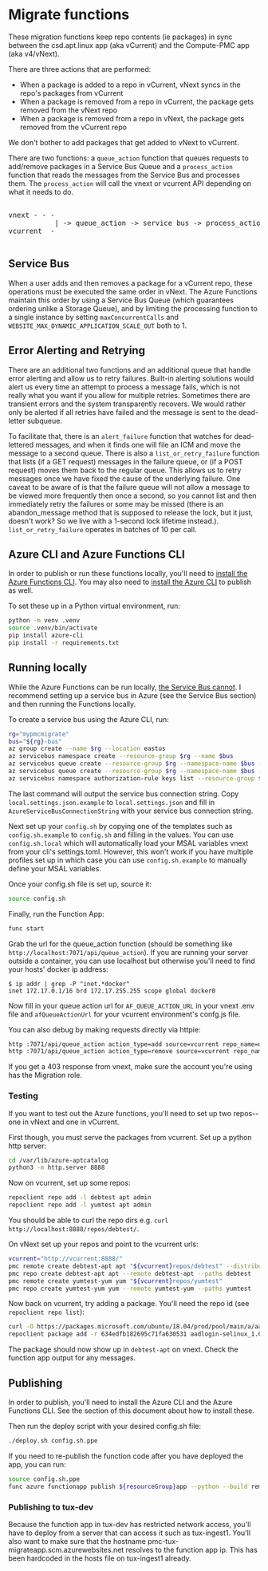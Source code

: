 # Migrate functions

These migration functions keep repo contents (ie packages) in sync between the csd.apt.linux app
(aka vCurrent) and the Compute-PMC app (aka v4/vNext).

There are three actions that are performed:

* When a package is added to a repo in vCurrent, vNext syncs in the repo's packages from vCurrent
* When a package is removed from a repo in vCurrent, the package gets removed from the vNext repo
* When a package is removed from a repo in vNext, the package gets removed from the vCurrent repo

We don't bother to add packages that get added to vNext to vCurrent.

There are two functions: a `queue_action` function that queues requests to add/remove packages in a
Service Bus Queue and a `process_action` function that reads the messages from the Service Bus and
processes them. The `process_action` will call the vnext or vcurrent API depending on what it needs
to do.

<pre>

vnext - - -
           | -> queue_action -> service bus -> process_action -> vnext/vcurrent
vcurrent  -

</pre>

## Service Bus

When a user adds and then removes a package for a vCurrent repo, these operations must be executed
the same order in vNext. The Azure Functions maintain this order by using a Service Bus Queue (which
guarantees ordering unlike a Storage Queue), and by limiting the processing function to a single
instance by setting `maxConcurrentCalls` and `WEBSITE_MAX_DYNAMIC_APPLICATION_SCALE_OUT` both to 1.

## Error Alerting and Retrying

There are an additional two functions and an additional queue that handle error alerting and
allow us to retry failures.
Built-in alerting solutions would alert us every time an attempt to process a message fails, which
is not really what you want if you allow for multiple retries.
Sometimes there are transient errors and the system transparently recovers.
We would rather only be alerted if all retries have failed and the message is sent to the
dead-letter subqueue.

To facilitate that, there is an `alert_failure` function that watches for dead-lettered messages,
and when it finds one will file an ICM and move the message to a second queue.
There is also a `list_or_retry_failure` function that lists (if a GET request) messages in the
failure queue, or (if a POST request) moves them back to the regular queue.
This allows us to retry messages once we have fixed the cause of the underlying failure.
One caveat to be aware of is that the failure queue will not allow a message to be viewed more
frequently then once a second, so you cannot list and then immediately retry the failures or some
may be missed (there is an abandon_message method that is supposed to release the lock, but it just,
doesn't work? So we live with a 1-second lock lifetime instead.).
`list_or_retry_failure` operates in batches of 10 per call.


## Azure CLI and Azure Functions CLI

In order to publish or run these functions locally, you'll need to [install the Azure Functions
CLI](https://learn.microsoft.com/en-us/azure/azure-functions/functions-run-local). You may also need
to [install the Azure CLI](https://learn.microsoft.com/en-us/cli/azure/install-azure-cli) to publish
as well.

To set these up in a Python virtual environment, run:

```bash
python -m venv .venv
source .venv/bin/activate
pip install azure-cli
pip install -r requirements.txt
```

## Running locally

While the Azure Functions can be run locally, [the Service Bus
cannot](https://github.com/Azure/azure-service-bus/issues/223). I recommend setting up a service bus
in Azure (see the Service Bus section) and then running the Functions locally.

To create a service bus using the Azure CLI, run:

```bash
rg="mypmcmigrate"
bus="${rg}-bus"
az group create --name $rg --location eastus
az servicebus namespace create --resource-group $rg --name $bus
az servicebus queue create --resource-group $rg --namespace-name $bus --name pmcmigrate --max-delivery-count 3 --lock-duration PT5M
az servicebus queue create --resource-group $rg --namespace-name $bus --name pmcmigrate-failed --max-delivery-count 300 --lock-duration PT1S
az servicebus namespace authorization-rule keys list --resource-group $rg --namespace-name $bus --name RootManageSharedAccessKey --query primaryConnectionString --output tsv
```

The last command will output the service bus connection string. Copy `local.settings.json.example`
to `local.settings.json` and fill in `AzureServiceBusConnectionString` with your service bus
connection string.

Next set up your `config.sh` by copying one of the templates such as `config.sh.example` to
`config.sh` and filling in the values.
You can use `config.sh.local` which will automatically load your MSAL variables vnext
from your cli's settings.toml.
However, this won't work if you have multiple profiles set up in which case you can use
`config.sh.example` to manually define your MSAL variables.

Once your config.sh file is set up, source it:

```bash
source config.sh
```

Finally, run the Function App:

```bash
func start
```

Grab the url for the queue\_action function (should be something like
`http://localhost:7071/api/queue_action`). If you are running your server outside a container, you
can use localhost but otherwise you'll need to find your hosts' docker ip address:

```
$ ip addr | grep -P "inet.*docker"
inet 172.17.0.1/16 brd 172.17.255.255 scope global docker0
```

Now fill in your queue action url for `AF_QUEUE_ACTION_URL` in your vnext
.env file and `afQueueActionUrl` for your vcurrent environment's confg.js file.

You can also debug by making requests directly via httpie:

```bash
http :7071/api/queue_action action_type=add source=vcurrent repo_name=debtest repo_type=apt release=bionic component=asgard packages:='[{"name": "aadlogin-selinux", "version": "1.0.016050002", "arch": "amd64"}]'
http :7071/api/queue_action action_type=remove source=vcurrent repo_name=debtest repo_type=apt release=bionic component=asgard packages:='[{"name": "aadlogin-selinux", "version": "1.0.016050002", "arch": "amd64"}]'
```

If you get a 403 response from vnext, make sure the account you're using has the Migration role.

### Testing

If you want to test out the Azure functions, you'll need to set up two repos--one in vNext and one
in vCurrent.

First though, you must serve the packages from vcurrent. Set up a python http server:

```bash
cd /var/lib/azure-aptcatalog
python3 -m http.server 8888
```

Now on vcurrent, set up some repos:

```bash
repoclient repo add -l debtest apt admin
repoclient repo add -l yumtest apt admin
```

You should be able to curl the repo dirs e.g. `curl http://localhost:8888/repos/debtest/`.

On vNext set up your repos and point to the vcurrent urls:

```bash
vcurrent="http://vcurrent:8888/"
pmc remote create debtest-apt apt "${vcurrent}repos/debtest" --distributions bionic
pmc repo create debtest-apt apt --remote debtest-apt --paths debtest
pmc remote create yumtest-yum yum "${vcurrent}repos/yumtest"
pmc repo create yumtest-yum yum --remote yumtest-yum --paths yumtest
```

Now back on vcurrent, try adding a package. You'll need the repo id (see `repoclient repo list`):

```bash
curl -O https://packages.microsoft.com/ubuntu/18.04/prod/pool/main/a/aadlogin-selinux/aadlogin-selinux_1.0.004850001_amd64.deb
repoclient package add -r 634edfb182695c71fa630531 aadlogin-selinux_1.0.004850001_amd64.deb
```

The package should now show up in `debtest-apt` on vnext. Check the function app output for any
messages.

## Publishing

In order to publish, you'll need to install the Azure CLI and the Azure Functions CLI. See the
section of this document about how to install these.

Then run the deploy script with your desired config.sh file:

```bash
./deploy.sh config.sh.ppe
```

If you need to re-publish the function code after you have deployed the app, you can run:

```bash
source config.sh.ppe
func azure functionapp publish ${resourceGroup}app --python --build remote
```

### Publishing to tux-dev

Because the function app in tux-dev has restricted network access, you'll have to deploy from a
server that can access it such as tux-ingest1. You'll also want to make sure that the hostname
pmc-tux-migrateapp.scm.azurewebsites.net resolves to the function app ip. This has been hardcoded in
the hosts file on tux-ingest1 already.
